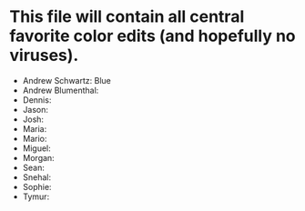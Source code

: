 # This file will contain all central favorite color edits (and hopefully no viruses).

- Andrew Schwartz: Blue
- Andrew Blumenthal:
- Dennis:
- Jason:
- Josh:
- Maria:
- Mario:
- Miguel:
- Morgan:
- Sean:
- Snehal:
- Sophie:
- Tymur: